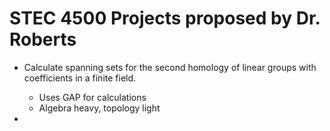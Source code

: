 # STEC 4500 Projects proposed by Dr. Roberts

- Calculate spanning sets for the second homology of linear groups with coefficients in a finite field.
  - Uses GAP for calculations
  - Algebra heavy, topology light



- 
